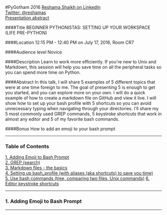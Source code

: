 #PyGotham 2016 
[Reshama Shaikh on LinkedIn](https://www.linkedin.com/in/reshamas)  
[Twitter:  @reshamas](https://twitter.com/reshamas)  
[Presentation abstract](https://2016.pygotham.org/talks/296/beginner-pythonistas-sett/)

####Title
BEGINNER PYTHONISTAS: SETTING UP YOUR WORKSPACE (LIFE PRE-PYTHON)

####Location
12:15 PM - 12:40 PM on July 17, 2016, Room CR7

####Audience level
Novice

####Description
Learn to work more efficiently. If you're new to Unix and Markdown, this session will help you save time on all the peripheral tasks so you can spend more time on Python.

####Abstract
In this talk, I will share 5 examples of 5 different topics that were at one time foreign to me. The goal of presenting 5 is enough to get you started, and you can explore more on your own. I will do a quick example of how to create a markdown file on GitHub and view it live. I will show how to set up your bash profile with 5 shortcuts so you can avoid unnecessary typing when navigating through your directories. I'll share my 5 most commonly used GREP commands, 5 keystroke shortcuts that work in almost any editor and 5 of my favorite bash commands.

####Bonus
How to add an emoji to your bash prompt

---

### Table of Contents

[1. Adding Emoji to Bash Prompt](#section-a)  
[2. GREP (search)](#section-b)  
[3. Markdown files - the basics](#section-c)  
[4. Setting up bash_profile (with aliases (aka shortcuts) to save you time)](#section-d)  
[5. Use bash commands (tree, comparing two files, Unix commands)](#section-e)
[6. Editor keystroke shortcuts](#section-f)

---

### <a name="section-a"></a>1. Adding Emoji to Bash Prompt

---
 
 
